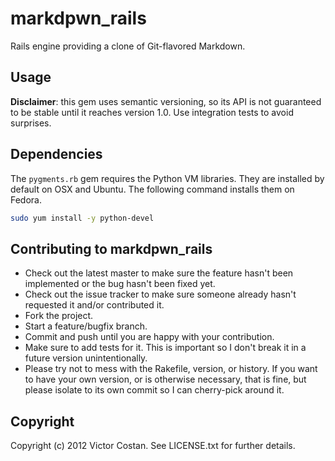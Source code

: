 # markdpwn_rails

Rails engine providing a clone of Git-flavored Markdown.


## Usage

**Disclaimer**: this gem uses semantic versioning, so its API is not guaranteed
to be stable until it reaches version 1.0. Use integration tests to avoid
surprises.


## Dependencies

The `pygments.rb` gem requires the Python VM libraries. They are installed by
default on OSX and Ubuntu. The following command installs them on Fedora.

```bash
sudo yum install -y python-devel
``` 



## Contributing to markdpwn_rails
 
* Check out the latest master to make sure the feature hasn't been implemented
  or the bug hasn't been fixed yet.
* Check out the issue tracker to make sure someone already hasn't requested it
  and/or contributed it.
* Fork the project.
* Start a feature/bugfix branch.
* Commit and push until you are happy with your contribution.
* Make sure to add tests for it. This is important so I don't break it in a
  future version unintentionally.
* Please try not to mess with the Rakefile, version, or history. If you want to
  have your own version, or is otherwise necessary, that is fine, but please
  isolate to its own commit so I can cherry-pick around it.

## Copyright

Copyright (c) 2012 Victor Costan. See LICENSE.txt for further details.

